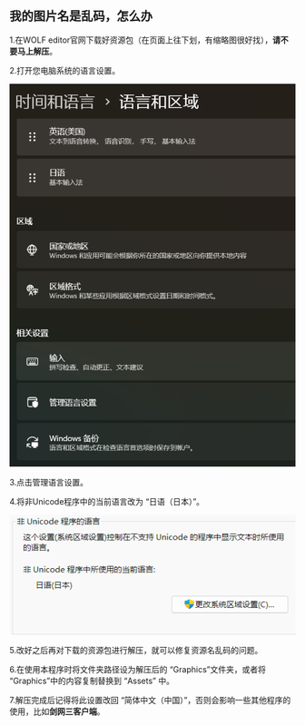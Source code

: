 <h2>我的图片名是乱码，怎么办</h2>

1.在WOLF editor官网下载好资源包（在页面上往下划，有缩略图很好找），**请不要马上解压**。

2.打开您电脑系统的语言设置。

![语言设置](GuideImages\langsetting.png)

3.点击管理语言设置。

4.将非Unicode程序中的当前语言改为 “日语（日本）”。

![Unicode设置](GuideImages\unisetting.png)

5.改好之后再对下载的资源包进行解压，就可以修复资源名乱码的问题。

6.在使用本程序时将文件夹路径设为解压后的 “Graphics”文件夹，或者将 “Graphics”中的内容复制替换到 “Assets” 中。

7.解压完成后记得将此设置改回 “简体中文（中国）”，否则会影响一些其他程序的使用，比如**剑网三客户端**。